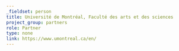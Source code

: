 ```yaml
---
_fieldset: person
title: Université de Montréal, Faculté des arts et des sciences
project_group: partners
role: Partner
type: none
link: https://www.umontreal.ca/en/
---
```

